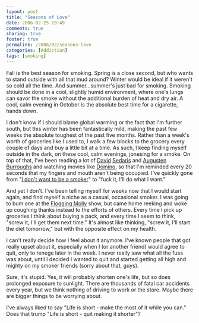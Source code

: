 ```yaml
---
layout: post
title: "Seasons of Love"
date: 2006-02-25 19:49
comments: true
sharing: true
footer: true
permalink: /2006/02/seasons-love
categories: [Addiction]
tags: [smoking]
---
```

Fall is the best season for smoking.  Spring is a close second, but who wants to stand outside with all that mud around?  Winter would be ideal if it weren't so cold all the time.  And summer...summer's just bad for smoking.  Smoking should be done in a cool, slightly humid environment, where one's lungs can savor the smoke without the additional burden of heat and dry air.  A cool, calm evening in October is the absolute best time for a cigarette, hands down.

I don't know if I should blame global warming or the fact that I'm further south, but this winter has been fantastically mild, making the past few weeks the absolute toughest of the past five months.  Rather than a week's worth of groceries like I used to, I walk a few blocks to the grocery every couple of days and buy a little bit at a time.  As such, I keep finding myself outside in the dark, on these cool, calm evenings, jonesing for a smoke.  On top of that, I've been reading a lot of <a href="http://www.amazon.com/exec/obidos/redirect?link_code=as2&path=ASIN/0316777730&tag=brocklicom-20&camp=1789&creative=9325">David</a> <a href="http://www.amazon.com/exec/obidos/redirect?link_code=as2&path=ASIN/0316776963&tag=brocklicom-20&camp=1789&creative=9325">Sedaris</a> and <a href="http://www.amazon.com/exec/obidos/redirect?link_code=as2&path=ASIN/031242227X&tag=brocklicom-20&camp=1789&creative=9325">Augusten Burroughs</a> and watching movies like <a href="http://www.imdb.com/title/tt0421054/">Domino</a>, so that I'm reminded every 20 seconds that my fingers and mouth aren't being occupied.  I've quickly gone from "<a href="/archives/2005/10/kick_it.php">I don't want to be a smoker</a>" to "fuck it, I'll do what I want."

And yet I don't.  I've been telling myself for weeks now that I would start again, and find myself a niche as a casual, occasional smoker.  I was going to bum one at the <a href="/archives/2006/02/flogging_molly_take_three.php">Flogging Molly</a> show, but came home reeking and woke up coughing thanks instead to the efforts of others.  Every time I pick up groceries I think about buying a pack, and every time I seem to think, "screw it, I'll get them next time."  It's almost like thinking, "screw it, I'll start the diet tomorrow," but with the opposite effect on my health.

I can't really decide how I feel about it anymore.  I've known people that got really upset about it, especially when I (or another friend) would agree to quit, only to renege later in the week.  I never really saw what all the fuss was about, until I decided I wanted to quit and started getting all high and mighty on my smoker friends (sorry about that, guys).

Sure, it's stupid.  Yes, it will probably shorten one's life, but so does prolonged exposure to sunlight.  There are thousands of fatal car accidents every year, but we think nothing of driving to work or the store.  Maybe there are bigger things to be worrying about.

I've always liked to say "Life is short - make the most of it while you can."  Does that trump "Life is short - quit making it shorter"?
